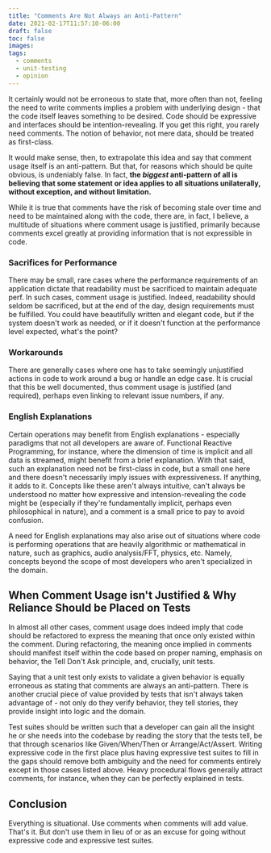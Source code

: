 ```yaml
---
title: "Comments Are Not Always an Anti-Pattern"
date: 2021-02-17T11:57:10-06:00
draft: false
toc: false
images:
tags:
  - comments
  - unit-testing
  - opinion 
---
```


It certainly would not be erroneous to state that, more often than not, feeling the need to write comments implies a problem with underlying design - that the code itself leaves something to be desired. Code should be expressive and interfaces should be intention-revealing. If you get this right, you rarely need comments. The notion of behavior, not mere data, should be treated as first-class.

It would make sense, then, to extrapolate this idea and say that comment usage itself is an anti-pattern. But that, for reasons which should be quite obvious, is undeniably false. In fact, **the *biggest* anti-pattern of all is believing that some statement or idea applies to all situations unilaterally, without exception, and without limitation.**

While it is true that comments have the risk of becoming stale over time and need to be maintained along with the code, there are, in fact, I believe, a multitude of situations where comment usage is justified, primarily because comments excel greatly at providing information that is not expressible in code.

### Sacrifices for Performance

There may be small, rare cases where the performance requirements of an application dictate that readability must be sacrificed to maintain adequate perf. In such cases, comment usage is justified. Indeed, readability should seldom be sacrificed, but at the end of the day, design requirements must be fulfilled. You could have beautifully written and elegant code, but if the system doesn't work as needed, or if it doesn't function at the performance level expected, what's the point?

### Workarounds

There are generally cases where one has to take seemingly unjustified actions in code to work around a bug or handle an edge case. It is crucial that this be well documented, thus comment usage is justified (and required), perhaps even linking to relevant issue numbers, if any.

### English Explanations

Certain operations may benefit from English explanations - especially paradigms that not all developers are aware of. Functional Reactive Programming, for instance, where the dimension of time is implicit and all data is streamed, might benefit from a brief explanation. With that said, such an explanation need not be first-class in code, but a small one here and there doesn't necessarily imply issues with expressiveness. If anything, it adds to it. Concepts like these aren't always intuitive, can't always be understood no matter how expressive and intension-revealing the code might be (especially if they're fundamentally implicit, perhaps even philosophical in nature), and a comment is a small price to pay to avoid confusion.

A need for English explanations may also arise out of situations where code is performing operations that are heavily algorithmic or mathematical in nature, such as graphics, audio analysis/FFT, physics, etc. Namely, concepts beyond the scope of most developers who aren't specialized in the domain.

## When Comment Usage isn't Justified & Why Reliance Should be Placed on Tests

In almost all other cases, comment usage does indeed imply that code should be refactored to express the meaning that once only existed within the comment. During refactoring, the meaning once implied in comments should manifest itself within the code based on proper naming, emphasis on behavior, the Tell Don't Ask principle, and, crucially, unit tests. 

Saying that a unit test only exists to validate a given behavior is equally erroneous as stating that comments are always an anti-pattern. There is another crucial piece of value provided by tests that isn't always taken advantage of - not only do they verify behavior, they tell stories, they provide insight into logic and the domain.

Test suites should be written such that a developer can gain all the insight he or she needs into the codebase by reading the story that the tests tell, be that through scenarios like Given/When/Then or Arrange/Act/Assert. Writing expressive code in the first place plus having expressive test suites to fill in the gaps should remove both ambiguity and the need for comments entirely except in those cases listed above. Heavy procedural flows generally attract comments, for instance, when they can be perfectly explained in tests.

## Conclusion

Everything is situational. Use comments when comments will add value. That's it. But don't use them in lieu of or as an excuse for going without expressive code and expressive test suites.